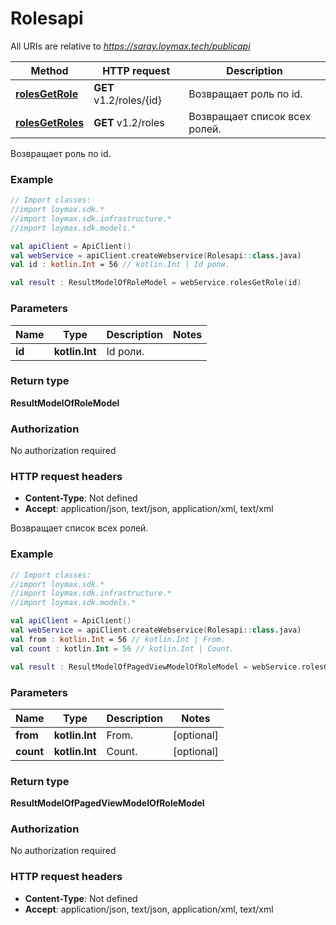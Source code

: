 # Rolesapi

All URIs are relative to *https://saray.loymax.tech/publicapi*

Method | HTTP request | Description
------------- | ------------- | -------------
[**rolesGetRole**](Rolesapi.md#rolesGetRole) | **GET** v1.2/roles/{id} | Возвращает роль по id.
[**rolesGetRoles**](Rolesapi.md#rolesGetRoles) | **GET** v1.2/roles | Возвращает список всех ролей.



Возвращает роль по id.

### Example
```kotlin
// Import classes:
//import loymax.sdk.*
//import loymax.sdk.infrastructure.*
//import loymax.sdk.models.*

val apiClient = ApiClient()
val webService = apiClient.createWebservice(Rolesapi::class.java)
val id : kotlin.Int = 56 // kotlin.Int | Id роли.

val result : ResultModelOfRoleModel = webService.rolesGetRole(id)
```

### Parameters

Name | Type | Description  | Notes
------------- | ------------- | ------------- | -------------
 **id** | **kotlin.Int**| Id роли. |

### Return type

**ResultModelOfRoleModel**

### Authorization

No authorization required

### HTTP request headers

 - **Content-Type**: Not defined
 - **Accept**: application/json, text/json, application/xml, text/xml


Возвращает список всех ролей.

### Example
```kotlin
// Import classes:
//import loymax.sdk.*
//import loymax.sdk.infrastructure.*
//import loymax.sdk.models.*

val apiClient = ApiClient()
val webService = apiClient.createWebservice(Rolesapi::class.java)
val from : kotlin.Int = 56 // kotlin.Int | From.
val count : kotlin.Int = 56 // kotlin.Int | Count.

val result : ResultModelOfPagedViewModelOfRoleModel = webService.rolesGetRoles(from, count)
```

### Parameters

Name | Type | Description  | Notes
------------- | ------------- | ------------- | -------------
 **from** | **kotlin.Int**| From. | [optional]
 **count** | **kotlin.Int**| Count. | [optional]

### Return type

**ResultModelOfPagedViewModelOfRoleModel**

### Authorization

No authorization required

### HTTP request headers

 - **Content-Type**: Not defined
 - **Accept**: application/json, text/json, application/xml, text/xml

